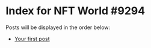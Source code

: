 # Index for NFT World #9294
Posts will be displayed in the order below:

- [Your first post](./001-first.md)

